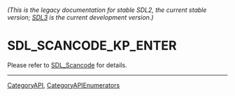 ###### (This is the legacy documentation for stable SDL2, the current stable version; [SDL3](https://wiki.libsdl.org/SDL3/) is the current development version.)
# SDL_SCANCODE_KP_ENTER

Please refer to [SDL_Scancode](SDL_Scancode) for details.

----
[CategoryAPI](CategoryAPI), [CategoryAPIEnumerators](CategoryAPIEnumerators)

